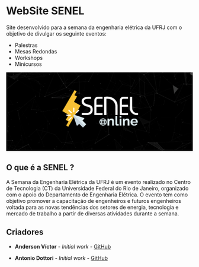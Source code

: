 # WebSite SENEL

Site desenvolvido para a semana da engenharia elétrica da UFRJ com o objetivo de divulgar os seguinte eventos:
* Palestras
* Mesas Redondas
* Workshops
* Minicursos

![Senel Online](https://github.com/aadottori/senel/blob/master/src/assets/images/CapaSenelOnline.png?raw=true)

## O que é a SENEL ?

A Semana da Engenharia Elétrica da UFRJ é um evento realizado no Centro de Tecnologia (CT) da Universidade Federal do Rio de Janeiro, organizado com o apoio do Departamento de Engenharia Elétrica. O evento tem como objetivo promover a capacitação de engenheiros e futuros engenheiros voltada para as novas tendências dos setores de energia, tecnologia e mercado de trabalho a partir de diversas atividades durante a semana.

## Criadores

* **Anderson Víctor** - *Initial work* - [GitHub](https://github.com/andersonvvd)

* **Antonio Dottori** - *Initial work* - [GitHub](https://github.com/aadottori)

